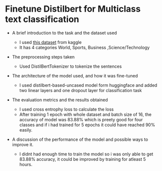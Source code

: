 # Finetune Distilbert for Multiclass text classification

* A brief introduction to the task and the dataset used
  *  I used [this dataset](https://www.kaggle.com/datasets/amananandrai/ag-news-classification-dataset) from kaggle
  *  It has 4 categories World, Sports, Business ,Science/Technology

* The preprocessing steps taken
  * Used DistilBertTokenizer to tokenize the sentences

* The architecture of the model used, and how it was fine-tuned
  * I used distilbert-based-uncased model form huggingface and added two linear layers and one dropout layer for classification task

* The evaluation metrics and the results obtained
  * I used cross entrophy loss to calculate the loss
  * After training 1 epoch with whole dataset and batch size of 16, the accuracy of model was 83.88% which is preety good for four classes and if i had trained for 5 epochs it could have reached 90% easily.

* A discussion of the performance of the model and possible ways to improve it.
  * I didnt had enough time to train the model so i was only able to get 83.88% accuracy, it could be improved by training for atleast 5 hours.
